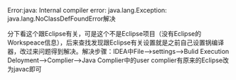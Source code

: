 Error:java: Internal compiler error: java.lang.Exception: java.lang.NoClassDefFoundError解决

分下看这个跟Eclipse有关，可是这个不是Eclipse项目（没有Eclipse的Workspeace信息），后来查找发现跟Eclipse有关设置就是之前自己设置锅编译器，改过来问题得到解决。解决步骤：IDEA中File-->settings-->Bulid Execution Deloyment-->Complier-->Java Complier中的user complier有原来的Eclipse改为javac即可
